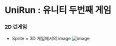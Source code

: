 # UniRun : 유니티 두번째 게임
### 2D 런게임
- Sprite = 3D 게임에서의 image
![image](https://user-images.githubusercontent.com/86696817/156720952-470c3dfe-2914-4f6f-94e7-e2a90be0dafe.png)
